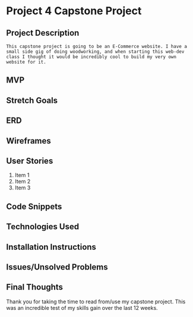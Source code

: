 # Project 4 Capstone Project

## Project Description
    This capstone project is going to be an E-Commerce website. I have a small side gig of doing woodworking, and when starting this web-dev class I thought it would be incredibly cool to build my very own website for it. 

## MVP

## Stretch Goals

## ERD

## Wireframes

## User Stories
1. Item 1
1. Item 2
1. Item 3

## Code Snippets

## Technologies Used

## Installation Instructions 

## Issues/Unsolved Problems

## Final Thoughts

 Thank you for taking the time to read from/use my capstone project. This was an incredible test of my skills gain over the last 12 weeks.
